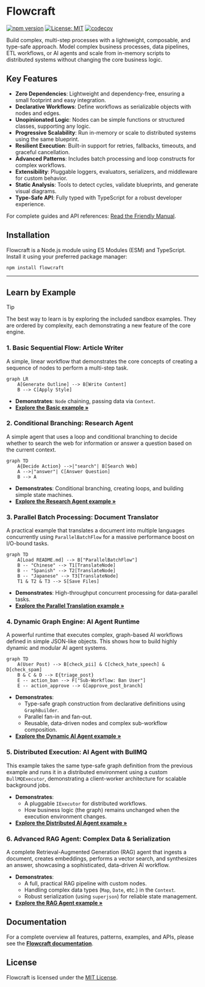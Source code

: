 # Flowcraft

[![npm version](https://img.shields.io/npm/v/flowcraft.svg)](https://www.npmjs.com/package/flowcraft)
[![License: MIT](https://img.shields.io/badge/License-MIT-yellow.svg)](https://opensource.org/licenses/MIT)
[![codecov](https://img.shields.io/codecov/c/github/gorango/flowcraft/master)](https://codecov.io/github/gorango/flowcraft)

Build complex, multi-step processes with a lightweight, composable, and type-safe approach. Model complex business processes, data pipelines, ETL workflows, or AI agents and scale from in-memory scripts to distributed systems without changing the core business logic.

## Key Features

- **Zero Dependencies**: Lightweight and dependency-free, ensuring a small footprint and easy integration.
- **Declarative Workflows**: Define workflows as serializable objects with nodes and edges.
- **Unopinionated Logic**: Nodes can be simple functions or structured classes, supporting any logic.
- **Progressive Scalability**: Run in-memory or scale to distributed systems using the same blueprint.
- **Resilient Execution**: Built-in support for retries, fallbacks, timeouts, and graceful cancellation.
- **Advanced Patterns**: Includes batch processing and loop constructs for complex workflows.
- **Extensibility**: Pluggable loggers, evaluators, serializers, and middleware for custom behavior.
- **Static Analysis**: Tools to detect cycles, validate blueprints, and generate visual diagrams.
- **Type-Safe API**: Fully typed with TypeScript for a robust developer experience.

For complete guides and API references: [Read the Friendly Manual](https://flowcraft.js.org/).

## Installation

Flowcraft is a Node.js module using ES Modules (ESM) and TypeScript. Install it using your preferred package manager:

```bash
npm install flowcraft
```

---

## Learn by Example

> [!TIP]
> The best way to learn is by exploring the included sandbox examples. They are ordered by complexity, each demonstrating a new feature of the core engine.

### 1. Basic Sequential Flow: Article Writer

A simple, linear workflow that demonstrates the core concepts of creating a sequence of nodes to perform a multi-step task.

```mermaid
graph LR
    A[Generate Outline] --> B[Write Content]
    B --> C[Apply Style]
```

- **Demonstrates**: `Node` chaining, passing data via `Context`.
- **[Explore the Basic example &raquo;](https://github.com/gorango/flowcraft/tree/main/sandbox/1.basic/)**

### 2. Conditional Branching: Research Agent

A simple agent that uses a loop and conditional branching to decide whether to search the web for information or answer a question based on the current context.

```mermaid
graph TD
    A{Decide Action} -->|"search"| B[Search Web]
    A -->|"answer"| C[Answer Question]
    B --> A
```

- **Demonstrates**: Conditional branching, creating loops, and building simple state machines.
- **[Explore the Research Agent example &raquo;](https://github.com/gorango/flowcraft/tree/main/sandbox/2.research/)**

### 3. Parallel Batch Processing: Document Translator

A practical example that translates a document into multiple languages concurrently using `ParallelBatchFlow` for a massive performance boost on I/O-bound tasks.

```mermaid
graph TD
    A[Load README.md] --> B["ParallelBatchFlow"]
    B -- "Chinese" --> T1[TranslateNode]
    B -- "Spanish" --> T2[TranslateNode]
    B -- "Japanese" --> T3[TranslateNode]
    T1 & T2 & T3 --> S[Save Files]
```

- **Demonstrates**: High-throughput concurrent processing for data-parallel tasks.
- **[Explore the Parallel Translation example &raquo;](https://github.com/gorango/flowcraft/tree/main/sandbox/3.parallel/)**

### 4. Dynamic Graph Engine: AI Agent Runtime

A powerful runtime that executes complex, graph-based AI workflows defined in simple JSON-like objects. This shows how to build highly dynamic and modular AI agent systems.

```mermaid
graph TD
    A(User Post) --> B[check_pii] & C[check_hate_speech] & D[check_spam]
    B & C & D --> E{triage_post}
    E -- action_ban --> F["Sub-Workflow: Ban User"]
    E -- action_approve --> G[approve_post_branch]
```

- **Demonstrates**:
    - Type-safe graph construction from declarative definitions using `GraphBuilder`.
    - Parallel fan-in and fan-out.
    - Reusable, data-driven nodes and complex sub-workflow composition.
- **[Explore the Dynamic AI Agent example &raquo;](https://github.com/gorango/flowcraft/tree/main/sandbox/4.dag/)**

### 5. Distributed Execution: AI Agent with BullMQ

This example takes the same type-safe graph definition from the previous example and runs it in a distributed environment using a custom `BullMQExecutor`, demonstrating a client-worker architecture for scalable background jobs.

- **Demonstrates**:
    - A pluggable `IExecutor` for distributed workflows.
    - How business logic (the graph) remains unchanged when the execution environment changes.
- **[Explore the Distributed AI Agent example &raquo;](https://github.com/gorango/flowcraft/tree/main/sandbox/5.distributed/)**

### 6. Advanced RAG Agent: Complex Data & Serialization

A complete Retrieval-Augmented Generation (RAG) agent that ingests a document, creates embeddings, performs a vector search, and synthesizes an answer, showcasing a sophisticated, data-driven AI workflow.

- **Demonstrates**:
    - A full, practical RAG pipeline with custom nodes.
    - Handling complex data types (`Map`, `Date`, etc.) in the `Context`.
    - Robust serialization (using `superjson`) for reliable state management.
- **[Explore the RAG Agent example &raquo;](https://github.com/gorango/flowcraft/tree/main/sandbox/6.rag/)**

## Documentation

For a complete overview all features, patterns, examples, and APIs, please see the **[Flowcraft documentation](https://flowcraft.js.org/)**.

## License

Flowcraft is licensed under the [MIT License](LICENSE).

